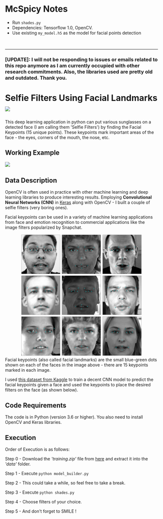 # McSpicy Notes
- Run ```shades.py```
- Dependencies: Tensorflow 1.0, OpenCV.  
- Use existing ```my_model.h5``` as the model for facial points detection

<br>

---

### [UPDATE]: I will not be responding to issues or emails related to this repo anymore as I am currently occupied with other research commitments. Also, the libraries used are pretty old and outdated. Thank you.

# Selfie Filters Using Facial Landmarks [![](https://img.shields.io/github/license/mashape/apistatus.svg)](https://github.com/akshaychandra21/Selfie_Filters_OpenCV/blob/master/LICENSE.txt)

This deep learning application in python can put various sunglasses on a detected face (I am calling them 'Selfie Filters') by finding the Facial Keypoints (15 unique points). These keypoints mark important areas of the face - the eyes, corners of the mouth, the nose, etc.

## Working Example
<img src="https://github.com/akshaychandra21/Selfie_Filters_OpenCV/blob/master/demo.gif" >

## Data Description
OpenCV is often used in practice with other machine learning and deep learning libraries to produce interesting results. Employing **Convolutional Neural Networks (CNN)** in [Keras](https://keras.io/) along with OpenCV - I built a couple of selfie filters (very boring ones).

Facial keypoints can be used in a variety of machine learning applications from face and emotion recognition to commercial applications like the image filters popularized by Snapchat.
<div align="center">
<img src="images/keypoints_test_results.png" width=400 height=400/>
</div>
Facial keypoints (also called facial landmarks) are the small blue-green dots shown on each of the faces in the image above - there are 15 keypoints marked in each image.

I used [this dataset from Kaggle](https://www.kaggle.com/c/facial-keypoints-detection/data) to train a decent CNN model to predict the facial keypoints given a face and used the keypoints to place the desired filters on the face (as shown below).

## Code Requirements
The code is in Python (version 3.6 or higher). You also need to install OpenCV and Keras libraries.

## Execution
Order of Execution is as follows:

Step 0 - Download the _'training.zip'_ file from [here](https://www.kaggle.com/c/facial-keypoints-detection/data) and extract it into the _'data'_ folder.

Step 1 - Execute ``` python model_builder.py ```

Step 2 - This could take a while, so feel free to take a break.

Step 3 - Execute ``` python shades.py ```

Step 4 - Choose filters of your choice.

Step 5 - And don't forget to SMILE !

